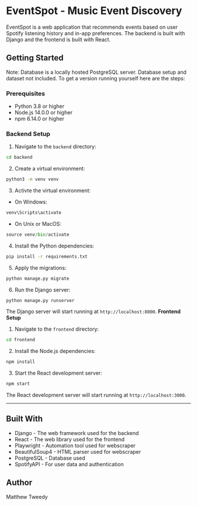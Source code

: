# EventSpot - Music Event Discovery
EventSpot is a web application that recommends events based on user Spotify listening history and in-app preferences. The backend is built with Django and the frontend is built with React.

## Getting Started

Note: Database is a locally hosted PostgreSQL server. Database setup and dataset not included.
To get a version running yourself here are the steps:

### Prerequisites

- Python 3.8 or higher
- Node.js 14.0.0 or higher
- npm 6.14.0 or higher

### Backend Setup

1. Navigate to the `backend` directory:

```sh
cd backend
```

2. Create a virtual environment:
```sh
python3 -m venv venv
```

3. Activte the virtual environment:
- On Windows:
```py
venv\Scripts\activate
```
- On Unix or MacOS:
```py
source venv/bin/activate
```
4. Install the Python dependencies:
```sh
pip install -r requirements.txt
```
5. Apply the migrations:
```sh
python manage.py migrate
```
6. Run the Django server:
```sh
python manage.py runserver
```
The Django server will start running at `http://localhost:8000`.
**Frontend Setup**
1. Navigate to the `frontend` directory:
```sh
cd frontend
```
2. Install the Node.js dependencies:
```sh
npm install
```
3. Start the React development server:
```sh
npm start
```
The React development server will start running at `http://localhost:3000`.
___
## Built With
- Django - The web framework used for the backend
- React - The web library used for the frontend
- Playwright - Automation tool used for webscraper
- BeautifulSoup4 - HTML parser used for webscraper
- PostgreSQL - Database used
- SpotifyAPI - For user data and authentication

## Author
Matthew Tweedy
